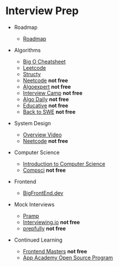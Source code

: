 # Interview Prep

- Roadmap
    - [Roadmap](https://www.codinginterview.com/interview-roadmap)

- Algorithms
    - [Big O Cheatsheet](https://cooervo.github.io/Algorithms-DataStructures-BigONotation/index.html)
    - [Leetcode](https://leetcode.com/)
    - [Structy](https://structy.net/)
    - [Neetcode](https://neetcode.io/courses/dsa-for-beginners/1) **not free**
    - [Algoexpert](https://www.algoexpert.io/product) **not free**
    - [Interview Camp](https://interviewcamp.io/courses/system-design) **not free**
    - [Algo Daily](https://algodaily.com/) **not free**
    - [Educative](https://www.educative.io/path/ace-javascript-coding-interview) **not free**
    - [Back to SWE](https://backtobackswe.com/) **not free**

- System Design
    - [Overview Video](https://www.youtube.com/watch?v=REB_eGHK_P4&t=227s)
    - [Neetcode](https://neetcode.io/courses/system-design-for-beginners/2) **not free**

- Computer Science
    - [Introduction to Computer Science](https://www.edx.org/course/introduction-computer-science-harvardx-cs50x)
    - [Compsci](https://cs.bigmachine.io/) **not free**

- Frontend
    - [BigFrontEnd.dev](https://bigfrontend.dev/) 

- Mock Interviews
    - [Pramp](https://www.pramp.com/#/)
    - [Interviewing.io](https://interviewing.io/) **not free**
    - [prepfully](https://prepfully.com/practice-interviews) **not free**

- Continued Learning
    - [Frontend Masters](https://frontendmasters.com/) **not free**
    - [App Academy Open Source Program](https://open.appacademy.io/)
